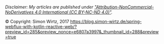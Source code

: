 _Disclaimer: My articles are published under 
<a href="https://creativecommons.org/licenses/by-nc-nd/4.0/legalcode" target="_blank">"Attribution-NonCommercial-NoDerivatives 4.0 International (CC BY-NC-ND 4.0)"</a>._

© Copyright: Simon Wirtz, 2017
https://blog.simon-wirtz.de/spring-webflux-with-kotlin-reactive-web/?preview_id=285&preview_nonce=e6807a3997&_thumbnail_id=288&preview=true